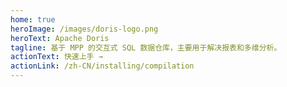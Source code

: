 ```yaml
---
home: true
heroImage: /images/doris-logo.png
heroText: Apache Doris
tagline: 基于 MPP 的交互式 SQL 数据仓库，主要用于解决报表和多维分析。
actionText: 快速上手 →
actionLink: /zh-CN/installing/compilation
---
```

